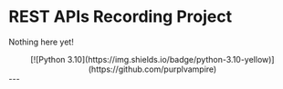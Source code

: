 # REST APIs Recording Project

Nothing here yet!
<div align="center">
[![Python 3.10](https://img.shields.io/badge/python-3.10-yellow)](https://github.com/purplvampire)
</div>
---